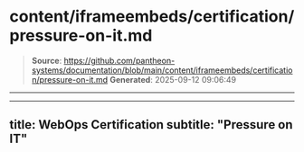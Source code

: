 # content/iframeembeds/certification/pressure-on-it.md

> **Source**: https://github.com/pantheon-systems/documentation/blob/main/content/iframeembeds/certification/pressure-on-it.md
> **Generated**: 2025-09-12 09:06:49

---

---
title: WebOps Certification
subtitle: "Pressure on IT"
---

<Partial file="certification-guide/pressure-on-it.md" />
